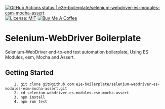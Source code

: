 [![GitHub Actions status | e2e-boilerplate/selenium-webdriver-es-modules-esm-mocha-assert](https://github.com/e2e-boilerplate/selenium-webdriver-es-modules-esm-mocha-assert/workflows/selenium-webdriver-es-modules-esm-mocha-assert/badge.svg)](https://github.com/e2e-boilerplate/selenium-webdriver-es-modules-esm-mocha-assert/actions?workflow=selenium-webdriver-es-modules-esm-mocha-assert) [![License: MIT](https://img.shields.io/badge/License-MIT-yellow.svg)](https://opensource.org/licenses/MIT) [![Buy Me A Coffee](https://img.shields.io/badge/buy-me%20coffee-orange)](https://www.buymeacoffee.com/xgirma)

# Selenium-WebDriver Boilerplate

Selenium-WebDriver end-to-end test automation boilerplate, Using ES Modules, esm, Mocha and Assert.

## Getting Started

    	1. git clone git@github.com:e2e-boilerplate/selenium-webdriver-es-modules-esm-mocha-assert.git
    	2. cd selenium-webdriver-es-modules-esm-mocha-assert
    	3. npm install
    	4. npm run test
